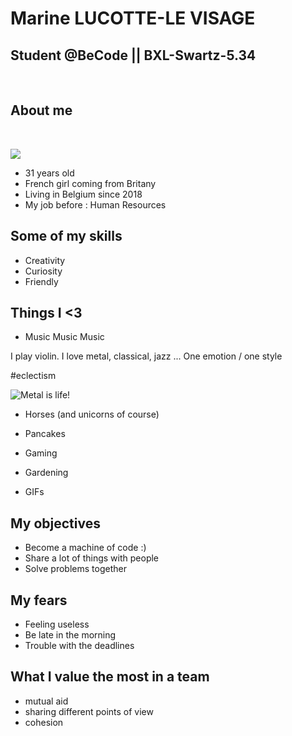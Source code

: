 # Marine LUCOTTE-LE VISAGE
## Student @BeCode || BXL-Swartz-5.34
<br>

## About me
<br>

![](https://media.giphy.com/media/sLFt0INY3yoMFauStG/giphy.gif?cid=ecf05e47iu6p759btfgd2zctjlhkmgo5aapsj0eqm7wbvg7p&rid=giphy.gif&ct=g)

- 31 years old
- French girl coming from Britany <br>
- Living in Belgium since 2018
- My job before : Human Resources

## Some of my skills
- Creativity
- Curiosity
- Friendly

## Things I <3
- Music Music Music

I play violin. I love metal, classical, jazz ... One emotion / one style

#eclectism

![Metal is life!](https://media.giphy.com/media/f6UxxfA7P96H82DM3l/giphy.gif?cid=790b7611fc9413fa24418c7380d3ea9f6a09e5d117be4138&rid=giphy.gif&ct=g)

- Horses (and unicorns of course)

- Pancakes

- Gaming

- Gardening

- GIFs

## My objectives

- Become a machine of code :)
- Share a lot of things with people
- Solve problems together

## My fears

- Feeling useless
- Be late in the morning
- Trouble with the deadlines

## What I value the most in a team

- mutual aid
- sharing different points of view
- cohesion